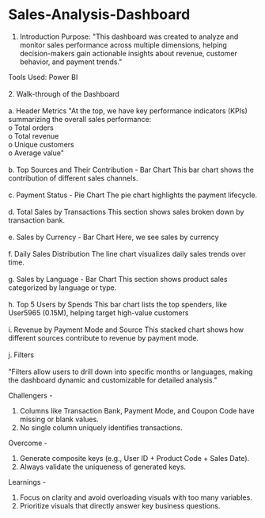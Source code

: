 # Sales-Analysis-Dashboard

1. Introduction
Purpose: "This dashboard was created to analyze and monitor sales performance across multiple dimensions, helping decision-makers gain actionable insights about revenue, customer behavior, and payment trends."

Tools Used: Power BI
<br>
<br>
2. Walk-through of the Dashboard
<br>
<br>
a. Header Metrics
"At the top, we have key performance indicators (KPIs) summarizing the overall sales performance:
<br>
o Total orders
<br>
o Total revenue
<br>
o Unique customers
<br>
o Average value"
<br>
<br>
b. Top Sources and Their Contribution - Bar Chart
This bar chart shows the contribution of different sales channels.
<br>
<br>
c. Payment Status - Pie Chart
The pie chart highlights the payment lifecycle.
<br>
<br>
d. Total Sales by Transactions 
This section shows sales broken down by transaction bank.
<br>
<br>
e. Sales by Currency - Bar Chart
Here, we see sales by currency
<br>
<br>
f. Daily Sales Distribution
The line chart visualizes daily sales trends over time.
<br>
<br>
g. Sales by Language - Bar Chart
This section shows product sales categorized by language or type.
<br>
<br>
h. Top 5 Users by Spends
This bar chart lists the top spenders, like User5965 (0.15M), helping target high-value customers
<br>
<br>
i. Revenue by Payment Mode and Source
This stacked chart shows how different sources contribute to revenue by payment mode.
<br>
<br>
j. Filters
<br>
<br>
"Filters allow users to drill down into specific months or languages, making the dashboard dynamic and customizable for detailed analysis."

Challengers - <br>
1. Columns like Transaction Bank, Payment Mode, and Coupon Code have missing or blank values. <br>
2. No single column uniquely identifies transactions.


Overcome - <br>
1. Generate composite keys (e.g., User ID + Product Code + Sales Date). <br>
2. Always validate the uniqueness of generated keys.


Learnings - 
1. Focus on clarity and avoid overloading visuals with too many variables.
2. Prioritize visuals that directly answer key business questions.
